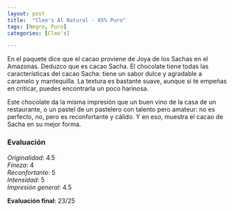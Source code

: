 ```yaml
---
layout: post
title:  "Cleo's Al Natural - 65% Puro"
tags: [Negro, Puro] 
categories: [Cleo's]

---
```


En el paquete dice que el cacao proviene de Joya de los Sachas en el Amazonas. Deduzco que es cacao Sacha. El chocolate tiene todas las características del cacao Sacha: tiene un sabor dulce y agradable a caramelo y mantequilla. La textura es bastante suave, aunque si te empeñas en criticar, puedes encontrarla un poco harinosa.

Este chocolate da la misma impresión que un buen vino de la casa de un restaurante, o un pastel de un pastelero con talento pero amateur: no es perfecto, no, pero es reconfortante y cálido. Y en eso, muestra el cacao de Sacha en su mejor forma.    

### Evaluación

_Originalidad_: 4.5  
_Fineza_: 4  
_Reconfortante_: 5  
_Intensidad_: 5  
_Impresión general_: 4.5

**Evaluación final**: 23/25
